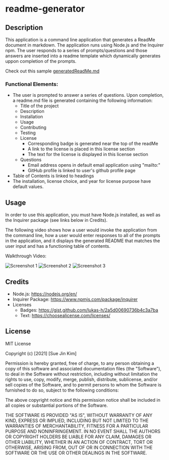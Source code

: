 # readme-generator

## Description
This application is a command line application that generates a ReadMe document in markdown. The application runs using Node.js and the Inquirer npm. The user responds to a series of prompts/questions and those answers are inserted into a readme template which dynamically generates uppon completion of the prompts. 

Check out this sample [generatedReadMe.md](generatedReadMe.md)

### Functional Elements:

* The user is prompted to answer a series of questions. Upon completion, a readme.md file is generated containing the following information:
    * Title of the project
    * Description
    * Installation
    * Usage
    * Contributing
    * Testing
    * License
        * Corresponding badge is generated near the top of the readMe
        * A link to the license is placed in this license section
        * The text for the license is displayed in this license section
    * Questions
        * Email address opens in default email application using "mailto:"
        * GitHub profile is linked to user's github profile page
* Table of Contents is linked to headings
* The installation, license choice, and year for license purpose have default values.


## Usage
In order to use this application, you must have Node.js installed, as well as the Inquirer package (see links below in Credits).

The following video shows how a user would invoke the application from the command line, how a user would enter responses to all of the prompts in the application, and it displays the generated README that matches the user input and has a functioning table of contents.

Walkthrough Video:


![Screenshot 1](https://media.giphy.com/media/lps3QZni7kvTU7vBDc/giphy.gif)
![Screenshot 2](https://media.giphy.com/media/uSKMOZrFWUaVNmES6a/giphy.gif)
![Screenshot 3](https://media.giphy.com/media/a2zBvfiywp2qtXMVZ1/giphy.gif)

## Credits

* Node.js: https://nodejs.org/en/
* Inquirer Package: https://www.npmjs.com/package/inquirer
* Licenses
    * Badges: https://gist.github.com/lukas-h/2a5d00690736b4c3a7ba
    * Text: https://choosealicense.com/licenses/


## License

MIT License

Copyright (c) [2021] [Sue Jin Kim]

Permission is hereby granted, free of charge, to any person obtaining a copy of this software and associated documentation files (the "Software"), to deal in the Software without restriction, including without limitation the rights to use, copy, modify, merge, publish, distribute, sublicense, and/or sell copies of the Software, and to permit persons to whom the Software is furnished to do so, subject to the following conditions:

The above copyright notice and this permission notice shall be included in all copies or substantial portions of the Software.

THE SOFTWARE IS PROVIDED "AS IS", WITHOUT WARRANTY OF ANY KIND, EXPRESS OR IMPLIED, INCLUDING BUT NOT LIMITED TO THE WARRANTIES OF MERCHANTABILITY, FITNESS FOR A PARTICULAR PURPOSE AND NONINFRINGEMENT. IN NO EVENT SHALL THE AUTHORS OR COPYRIGHT HOLDERS BE LIABLE FOR ANY CLAIM, DAMAGES OR OTHER LIABILITY, WHETHER IN AN ACTION OF CONTRACT, TORT OR OTHERWISE, ARISING FROM, OUT OF OR IN CONNECTION WITH THE SOFTWARE OR THE USE OR OTHER DEALINGS IN THE SOFTWARE.